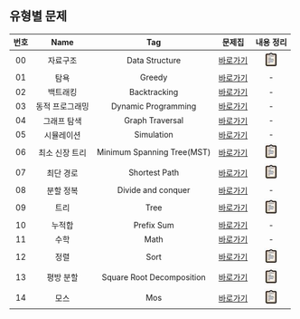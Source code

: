 ## 유형별 문제

| 번호 | Name | Tag | 문제집 | 내용 정리 |
| :---: | :---: | :---: | :---: | :---: |
| 00 | 자료구조 | Data Structure  | [바로가기][data-structure-structure] | [![바로가기](./images/clipboard.jpg)][data-structure-summary] |
| 01 | 탐욕 | Greedy | [바로가기][greedy-structure] | - |
| 02 | 백트래킹 | Backtracking | [바로가기][backtracking-structure] | - |
| 03 | 동적 프로그래밍 | Dynamic Programming | [바로가기][dynamic-programming-structure] | - |
| 04 | 그래프 탐색 | Graph Traversal | [바로가기][graph-traversal-structure] | - |
| 05 | 시뮬레이션 | Simulation | [바로가기][simulation-structure] | - |
| 06 | 최소 신장 트리 | Minimum Spanning Tree(MST) | [바로가기][mst-structure] | [![바로가기](./images/clipboard.jpg)][mst-summary] |
| 07 | 최단 경로 |Shortest Path | [바로가기][shortest-path-structure] | [![바로가기](./images/clipboard.jpg)][shortest-path-summary] |
| 08 | 분할 정복 | Divide and conquer | [바로가기][divide-and-conquer-structure] | - |
| 09 | 트리 | Tree | [바로가기][tree-structure] | [![바로가기](./images/clipboard.jpg)][tree-summary] |
| 10 | 누적합 | Prefix Sum | [바로가기][prefix-sum-structure] | - |
| 11 | 수학 | Math | [바로가기][math-structure] | - |
| 12 | 정렬 | Sort | [바로가기][sort-structure] | [![바로가기](./images/clipboard.jpg)][sort-summary] |
| 13 | 평방 분할 | Square Root Decomposition | [바로가기][square-root-decomposition-structure] | [![바로가기](./images/clipboard.jpg)][square-root-decomposition-summary] |
| 14 | 모스 | Mos | [바로가기][mos-structure] | [![바로가기](./images/clipboard.jpg)][mos-summary] |

[data-structure-structure]: ./유형별%20문제/Data%20Structure/structure
[data-structure-summary]: ./유형별%20문제/Data%20Structure/summary

[greedy-structure]: ./유형별%20문제/Greedy/structure
[greedy-summary]: ./유형별%20문제/Greedy/summary

[backtracking-structure]: ./유형별%20문제/Backtracking/structure
[backtracking-summary]: ./유형별%20문제/Backtracking/summary

[dynamic-programming-structure]: ./유형별%20문제/Dynamic%20Programming/structure
[dynamic-programming-summary]: ./유형별%20문제/Dynamic%20Programming/summary

[graph-traversal-structure]: ./유형별%20문제/Graph%20Traversal/structure
[graph-traversal-summary]: ./유형별%20문제/Graph%20Traversal/summary

[simulation-structure]: ./유형별%20문제/Simulation/structure
[simulation-summary]: ./유형별%20문제/Simulation/summary

[mst-structure]: ./유형별%20문제/Minimum%20Spanning%20Tree(MST)/structure
[mst-summary]: ./유형별%20문제/Minimum%20Spanning%20Tree(MST)/summary

[shortest-path-structure]: ./유형별%20문제/Shortest%20Path/structure
[shortest-path-summary]: ./유형별%20문제/Shortest%20Path/summary

[divide-and-conquer-structure]: ./유형별%20문제/Divide%20and%20conquer/structure
[divide-and-conquer-summary]: ./유형별%20문제/Divide%20and%20conquer/summary

[tree-structure]: ./유형별%20문제/Tree/structure
[tree-summary]: ./유형별%20문제/Tree/summary

[prefix-sum-structure]: ./유형별%20문제/Prefix%20Sum/structure
[prefix-sum-summary]: ./유형별%20문제/Prefix%20Sum/summary

[math-structure]: ./유형별%20문제/Math/structure
[math-summary]: ./유형별%20문제/Math/summary

[sort-structure]: ./유형별%20문제/Sort/structure
[sort-summary]: ./유형별%20문제/Sort/summary

[square-root-decomposition-structure]: ./유형별%20문제/Square%20Root%20Decomposition/structure
[square-root-decomposition-summary]: https://mangchhe.github.io/algorithm/2021/12/26/SqrtDecomposition/

[mos-structure]: ./유형별%20문제/Mos/structure
[mos-summary]: https://mangchhe.github.io/algorithm/2021/12/28/mosAlgorithm/